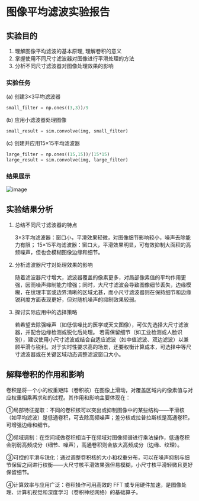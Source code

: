 # 图像平均滤波实验报告

## 实验目的
1. 理解图像平均滤波的基本原理, 理解卷积的意义
2. 掌握使用不同尺寸滤波器对图像进行平滑处理的方法
3. 分析不同尺寸滤波器对图像处理效果的影响

### 实验任务 

(a) 创建3×3平均滤波器
```python
small_filter = np.ones((3,3))/9
 ```
 (b) 应用小滤波器处理图像
```python
small_result = sim.convolve(img, small_filter)
 ```
 (c) 创建并应用15×15平均滤波器
```python
large_filter = np.ones((15,15))/(15*15)
large_result = sim.convolve(img, large_filter)
 ```

### 结果展示
![image](https://github.com/user-attachments/assets/977ddacc-30bb-4388-9158-71d9ec11348e)


## 实验结果分析
1. 总结不同尺寸滤波器的特点

   3×3平均滤波器：窗口小，平滑效果轻微，对图像细节影响较小，噪声去除能力有限；
   15×15平均滤波器：窗口大，平滑效果明显，可有效抑制大面积的高频噪声，但也会模糊图像边缘和细节。
2. 分析滤波器尺寸对处理效果的影响

   随着滤波器尺寸增大，滤波器覆盖的像素更多，对局部像素值的平均作用更强，因而噪声抑制能力增强；同时，大尺寸滤波会导致图像细节丢失，边缘模糊，在纹理丰富或边界清晰的区域尤甚，而小尺寸滤波器则在保持细节和边缘锐利度方面表现更好，但对随机噪声的抑制效果较弱。
3. 探讨实际应用中的选择策略

   若希望去除强噪声（如低信噪比的医学或天文图像），可优先选择大尺寸滤波器，并配合边缘检测或锐化后处理。
若需保留细节（如工业检测或人脸识别），建议使用小尺寸滤波或结合自适应滤波（如中值滤波、双边滤波）以兼顾平滑与锐利。对于实时性要求高的场景，还要权衡计算成本，可选择中等尺寸滤波器或在关键区域动态调整滤波窗口大小。
## 解释卷积的作用和影响

卷积是将一个小的权重矩阵（卷积核）在图像上滑动，对覆盖区域内的像素值与对应权重相乘再求和的过程。其作用和影响主要体现在：

①局部特征提取：不同的卷积核可以突出或抑制图像中的某些结构——平滑核（如平均滤波）是低通卷积，可去除高频噪声；差分核或拉普拉斯核是高通卷积，可增强边缘和细节。

②频域调制：在空间域做卷积相当于在频域对图像频谱进行乘法操作，低通卷积会削弱高频成分（细节、噪声），高通卷积则会放大高频成分（边缘、纹理）。

③可控的平滑与锐化：通过调整卷积核的大小和权重分布，可以在噪声抑制与细节保留之间进行权衡——大尺寸核平滑效果强但易模糊，小尺寸核平滑轻微且更好保留细节。

④计算效率与应用广泛：卷积操作可用高效的 FFT 或专用硬件加速，是图像处理、计算机视觉和深度学习（卷积神经网络）的基础算子。
